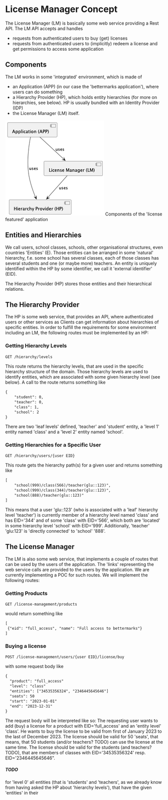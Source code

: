 # License Manager Concept

The License Manager (LM) is basically some web service 
providing a Rest API. The LM API accepts and handles

* requests from authenticated users to buy (get) licenses
* requests from authenticated users to (implicitly) redeem a 
  license and get permissions to access some application

## Components

The LM works in some 'integrated' environment, which is made of

* an Application (APP) (in our case the 'bettermarks application'), where 
  users can do something
* a Hierarchy Provider (HP), which holds entity hierarchies (for more on hierarchies, see below). 
  HP is usually bundled with an Identity Provider (IDP)
* the License Manager (LM) itself.


![](diagrams/components.png)
Components of the 'license featured' application

## Entities and Hierarchies

We call users, school classes, schools, other organisational structures, even 
countries 'Entities' (E). Those entities can be arranged in some 'natural' hierarchy, 
f.e. some school has several classes, each of those classes has several students and 
one (or maybe more) teachers. An entity is uniquely identified within the HP by some 
identifier, we call it 'external identifier' (EID). 

The Hierarchy Provider (HP) stores those entities and their hierarchical relations.

## The Hierarchy Provider
The HP is some web service, that provides an API, where authenticated users
or other services as Clients can get information about hierarchies of specific
entities. In order to fulfill the requirements for some environment including an LM,
the following routes must be implemented by an HP:

### Getting Hierarchy Levels
```
GET /hierarchy/levels
```
This route returns the hierarchy levels, that are used in the specific
hierarchy structure of the domain. Those hierarchy levels are used to 
identify entities, which are associated with some given hierarchy level 
(see below). A call to the route returns something like
```
{
    "student": 0, 
    "teacher": 0, 
    "class": 1, 
    "school": 2
}
```
There are two 'leaf levels' defined, 'teacher' and 'student' entity, a 'level 1' 
entity named 'class' and a 'level 2' entity named 'school'.

### Getting Hierarchies for a Specific User
```
GET /hierarchy/users/{user EID}
```
This route gets the hierarchy path(s) for a given user and returns something like
```
[
    "school(999)/class(566)/teacher(glu::123)",
    "school(999)/class(344)/teacher(glu::123)",
    "school(888)/teacher(glu::123)"
]
```
This means that a user 'glu::123' (who is associated with a 'leaf'
hierarchy level 'teacher') is currently member of a hierarchy level 
named 'class' and has EID='344' and of some 'class' with EID='566', 
which both are 'located' in some hierarchy level 'school' with EID='999'.
Additionally, 'teacher' 'glu:123' is 'directly connected' to 'school' '888'.

## The License Manager
The LM is also some web service, that implements a couple of routes 
that can be used by the users of the application. The 'links' representing
the web service calls are provided to the users by the application. We are currently 
implementing a POC for such routes. We will implement the following routes:

### Getting Products
```
GET /license-management/products
```
would return something like
```
[
 {"eid": "full_access", "name": "Full access to bettermarks"} 
]
```

### Buying a license
```
POST /license-management/users/{user EID}/license/buy
```
with some request body like
```
{
  "product": "full_access"
  "level": "class"
  "entities": ["34535356324", "2346445645646"]
  "seats": 50
  "start": "2023-01-01"
  "end": "2023-12-31"
}
```
The request body will be interpreted like so: The requesting user wants to add (buy) a
license for a product with EID='full_access' and an 'entity level' 'class'. He wants to 
buy the license to be valid from first of January 2023 to the last of December 2023. The
license should be valid for 50 'seats', that means, that 50 students (and/or teachers? TODO)
can use the license at the same time. The license should be valid for the students
(and teachers? TODO), that are members of classes with EID='34535356324' resp. 
EID='2346445645646". 










##### TODO
for 'level 0' all entities (that is 'students'
and 'teachers', as we already know from having asked the HP about 'hierarchy levels'), that
have the given 'entities' in their 